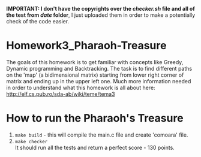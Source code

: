 <b>IMPORTANT: I don't have the copyrights over the <i>checker.sh</i> file and all of the test from <i>date</i> folder</b>, I just uploaded them in order to make a potentially check of the code easier.

# Homework3_Pharaoh-Treasure
The goals of this homework is to get familiar with concepts like Greedy, Dynamic programming and Backtracking. The task is to find different paths on the 'map' (a bidimensional matrix) starting from lower right corner of matrix and ending up in the upper left one. Much more information needed in order to understand what this homework is all about here: http://elf.cs.pub.ro/sda-ab/wiki/teme/tema3

# How to run the Pharaoh's Treasure
1. <code>make build</code> - this will compile the main.c file and create 'comoara' file.
2. <code>make checker</code>
<br>It should run all the tests and return a perfect score - 130 points.
